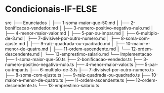 # Condicionais-IF-ELSE
src
  ├── Enunciados
  │   ├── 1-soma-maior-que-50.md
  │   ├── 2-bonificacao-vendedor.md
  │   ├── 3-numero-positivo-negativo-nulo.md
  │   ├── 4-menor-maior-valor.md
  │   ├── 5-par-ou-impar.md
  │   ├── 6-multiplo-de-3.md
  │   ├── 7-divisivel-por-outro-numero.md
  │   ├── 8-soma-com-ajuste.md
  │   ├── 9-raiz-quadrada-ou-quadrado.md
  │   ├── 10-maior-e-menor-de-quatro.md
  │   ├── 11-ordem-ascendente.md
  │   └── 12-ordem-descendente.md
  │   └── 13-emprestimo-salario.md
  └── Implementacao
      ├── 1-soma-maior-que-50.ts
      ├── 2-bonificacao-vendedor.ts
      ├── 3-numero-positivo-negativo-nulo.ts
      ├── 4-menor-maior-valor.ts
      ├── 5-par-ou-impar.ts
      ├── 6-multiplo-de-3.ts
      ├── 7-divisivel-por-outro-numero.ts
      ├── 8-soma-com-ajuste.ts
      ├── 9-raiz-quadrada-ou-quadrado.ts
      ├── 10-maior-e-menor-de-quatro.ts
      ├── 11-ordem-ascendente.ts
      ├── 12-ordem-descendente.ts
      └── 13-emprestimo-salario.ts
